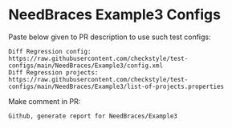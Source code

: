 # NeedBraces Example3 Configs
Paste below given to PR description to use such test configs:
```
Diff Regression config: https://raw.githubusercontent.com/checkstyle/test-configs/main/NeedBraces/Example3/config.xml
Diff Regression projects: https://raw.githubusercontent.com/checkstyle/test-configs/main/NeedBraces/Example3/list-of-projects.properties
```
Make comment in PR:
```
Github, generate report for NeedBraces/Example3
```
